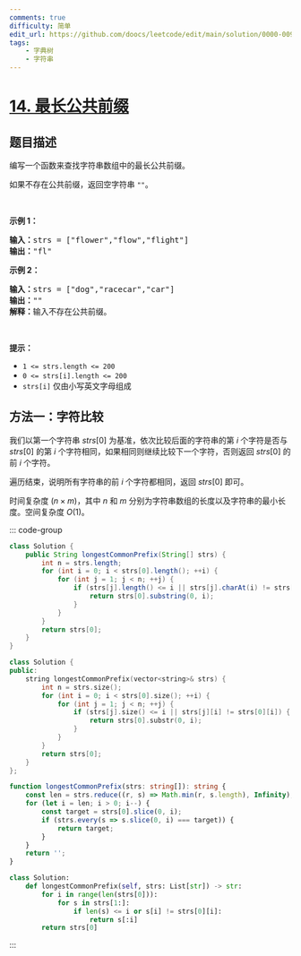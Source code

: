 ```yaml
---
comments: true
difficulty: 简单
edit_url: https://github.com/doocs/leetcode/edit/main/solution/0000-0099/0014.Longest%20Common%20Prefix/README.md
tags:
    - 字典树
    - 字符串
---
```


<!-- problem:start -->

# [14. 最长公共前缀](https://leetcode.cn/problems/longest-common-prefix)

## 题目描述

<!-- description:start -->

<p>编写一个函数来查找字符串数组中的最长公共前缀。</p>

<p>如果不存在公共前缀，返回空字符串&nbsp;<code>""</code>。</p>

<p>&nbsp;</p>

<p><strong class="example">示例 1：</strong></p>

<pre>
<strong>输入：</strong>strs = ["flower","flow","flight"]
<strong>输出：</strong>"fl"
</pre>

<p><strong class="example">示例 2：</strong></p>

<pre>
<strong>输入：</strong>strs = ["dog","racecar","car"]
<strong>输出：</strong>""
<strong>解释：</strong>输入不存在公共前缀。</pre>

<p>&nbsp;</p>

<p><strong>提示：</strong></p>

<ul>
	<li><code>1 &lt;= strs.length &lt;= 200</code></li>
	<li><code>0 &lt;= strs[i].length &lt;= 200</code></li>
	<li><code>strs[i]</code> 仅由小写英文字母组成</li>
</ul>

<!-- description:end -->


<!-- solution:start -->

## 方法一：字符比较

我们以第一个字符串 $strs[0]$ 为基准，依次比较后面的字符串的第 $i$ 个字符是否与 $strs[0]$ 的第 $i$ 个字符相同，如果相同则继续比较下一个字符，否则返回 $strs[0]$ 的前 $i$ 个字符。

遍历结束，说明所有字符串的前 $i$ 个字符都相同，返回 $strs[0]$ 即可。

时间复杂度 $(n \times m)$，其中 $n$ 和 $m$ 分别为字符串数组的长度以及字符串的最小长度。空间复杂度 $O(1)$。

<!-- tabs:start -->
::: code-group

```java
class Solution {
    public String longestCommonPrefix(String[] strs) {
        int n = strs.length;
        for (int i = 0; i < strs[0].length(); ++i) {
            for (int j = 1; j < n; ++j) {
                if (strs[j].length() <= i || strs[j].charAt(i) != strs[0].charAt(i)) {
                    return strs[0].substring(0, i);
                }
            }
        }
        return strs[0];
    }
}
```

```cpp
class Solution {
public:
    string longestCommonPrefix(vector<string>& strs) {
        int n = strs.size();
        for (int i = 0; i < strs[0].size(); ++i) {
            for (int j = 1; j < n; ++j) {
                if (strs[j].size() <= i || strs[j][i] != strs[0][i]) {
                    return strs[0].substr(0, i);
                }
            }
        }
        return strs[0];
    }
};
```

```ts
function longestCommonPrefix(strs: string[]): string {
    const len = strs.reduce((r, s) => Math.min(r, s.length), Infinity);
    for (let i = len; i > 0; i--) {
        const target = strs[0].slice(0, i);
        if (strs.every(s => s.slice(0, i) === target)) {
            return target;
        }
    }
    return '';
}
```

```python
class Solution:
    def longestCommonPrefix(self, strs: List[str]) -> str:
        for i in range(len(strs[0])):
            for s in strs[1:]:
                if len(s) <= i or s[i] != strs[0][i]:
                    return s[:i]
        return strs[0]
```

:::
<!-- tabs:end -->

<!-- solution:end -->

<!-- problem:end -->